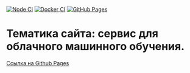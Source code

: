[![Node CI](https://github.com/V31R/V31R.github.io/actions/workflows/node-js.yml/badge.svg)](https://github.com/V31R/V31R.github.io/actions/workflows/node-js.yml/badge.svg)
[![Docker CI](https://github.com/V31R/V31R.github.io/actions/workflows/docker.yml/badge.svg)](https://github.com/V31R/V31R.github.io/actions/workflows/docker.yml)
[![GitHub Pages](https://github.com/V31R/V31R.github.io/actions/workflows/pages/pages-build-deployment/badge.svg)](https://github.com/V31R/V31R.github.io/actions/workflows/pages/pages-build-deployment)

# Тематика сайта: сервис для облачного машинного обучения.

[Ссылка на Github Pages](https://v31r.github.io/)